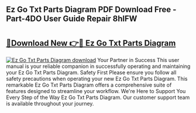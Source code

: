 ## Ez Go Txt Parts Diagram PDF Download Free - Part-4DO User Guide Repair 8hlFW

# <h2><a href="http://dfrcvlb.blite.top/?on=Ez+Go+Txt+Parts+Diagram">🔗Download New 👉🔴 Ez Go Txt Parts Diagram</a></h2>

[![Ez Go Txt Parts Diagram download](https://i.imgur.com/lujVjoI.png)](http://dfrcvlb.blite.top/?on=Ez+Go+Txt+Parts+Diagram)
Your Partner in Success This user manual is your reliable companion in successfully operating and maintaining your Ez Go Txt Parts Diagram. Safety First Please ensure you follow all safety precautions when operating your new Ez Go Txt Parts Diagram. This remarkable Ez Go Txt Parts Diagram offers a comprehensive suite of features designed to streamline your workflow. We're Here to Support You Every Step of the Way Ez Go Txt Parts Diagram. Our customer support team is available throughout your journey.
